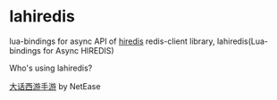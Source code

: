 lahiredis
=========

lua-bindings for async API of [hiredis](https://github.com/redis/hiredis) redis-client library, lahiredis(Lua-bindings for Async HIREDIS)


Who's using lahiredis?

[大话西游手游](http://dhxy.163.com/) by NetEase
